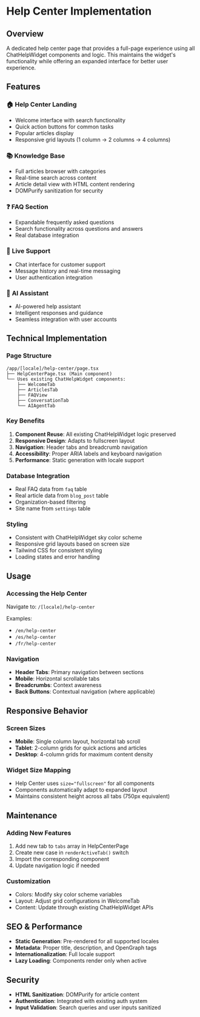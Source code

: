 # Help Center Implementation

## Overview
A dedicated help center page that provides a full-page experience using all ChatHelpWidget components and logic. This maintains the widget's functionality while offering an expanded interface for better user experience.

## Features

### 🏠 **Help Center Landing**
- Welcome interface with search functionality
- Quick action buttons for common tasks
- Popular articles display
- Responsive grid layouts (1 column → 2 columns → 4 columns)

### 📚 **Knowledge Base**
- Full articles browser with categories
- Real-time search across content
- Article detail view with HTML content rendering
- DOMPurify sanitization for security

### ❓ **FAQ Section**
- Expandable frequently asked questions
- Search functionality across questions and answers
- Real database integration

### 💬 **Live Support**
- Chat interface for customer support
- Message history and real-time messaging
- User authentication integration

### 🤖 **AI Assistant**
- AI-powered help assistant
- Intelligent responses and guidance
- Seamless integration with user accounts

## Technical Implementation

### Page Structure
```
/app/[locale]/help-center/page.tsx
├── HelpCenterPage.tsx (Main component)
└── Uses existing ChatHelpWidget components:
    ├── WelcomeTab
    ├── ArticlesTab
    ├── FAQView
    ├── ConversationTab
    └── AIAgentTab
```

### Key Benefits
1. **Component Reuse**: All existing ChatHelpWidget logic preserved
2. **Responsive Design**: Adapts to fullscreen layout
3. **Navigation**: Header tabs and breadcrumb navigation
4. **Accessibility**: Proper ARIA labels and keyboard navigation
5. **Performance**: Static generation with locale support

### Database Integration
- Real FAQ data from `faq` table
- Real article data from `blog_post` table
- Organization-based filtering
- Site name from `settings` table

### Styling
- Consistent with ChatHelpWidget sky color scheme
- Responsive grid layouts based on screen size
- Tailwind CSS for consistent styling
- Loading states and error handling

## Usage

### Accessing the Help Center
Navigate to: `/[locale]/help-center`

Examples:
- `/en/help-center`
- `/es/help-center`
- `/fr/help-center`

### Navigation
- **Header Tabs**: Primary navigation between sections
- **Mobile**: Horizontal scrollable tabs
- **Breadcrumbs**: Context awareness
- **Back Buttons**: Contextual navigation (where applicable)

## Responsive Behavior

### Screen Sizes
- **Mobile**: Single column layout, horizontal tab scroll
- **Tablet**: 2-column grids for quick actions and articles
- **Desktop**: 4-column grids for maximum content density

### Widget Size Mapping
- Help Center uses `size="fullscreen"` for all components
- Components automatically adapt to expanded layout
- Maintains consistent height across all tabs (750px equivalent)

## Maintenance

### Adding New Features
1. Add new tab to `tabs` array in HelpCenterPage
2. Create new case in `renderActiveTab()` switch
3. Import the corresponding component
4. Update navigation logic if needed

### Customization
- Colors: Modify sky color scheme variables
- Layout: Adjust grid configurations in WelcomeTab
- Content: Update through existing ChatHelpWidget APIs

## SEO & Performance
- **Static Generation**: Pre-rendered for all supported locales
- **Metadata**: Proper title, description, and OpenGraph tags
- **Internationalization**: Full locale support
- **Lazy Loading**: Components render only when active

## Security
- **HTML Sanitization**: DOMPurify for article content
- **Authentication**: Integrated with existing auth system
- **Input Validation**: Search queries and user inputs sanitized
